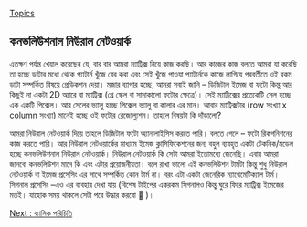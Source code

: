 [Topics](/SUMMARY.md)

## কনভলিউশনাল নিউরাল নেটওয়ার্ক  
এতক্ষণ পর্যন্ত খেয়াল করেছেন যে, বার বার আমরা ম্যাট্রিক্স নিয়ে কাজ করছি। আর কাজের কাজ বলতে আমরা যা করেছি তা হচ্ছে ডাটার মধ্যে থেকে প্যাটার্ন খুঁজে বের করা এবং সেই খুঁজে পাওয়া প্যাটার্নকে কাজে লাগিয়ে পরবর্তীতে ওই রকম ডাটা সম্পর্কিত বিষয়ে প্রেডিকশন দেয়া। মজার ব্যাপার হচ্ছে, আমরা সবাই জানি – ডিজিটাল ইমেজ বা ফটো কিন্তু আর কিছুই না একটা 2D অ্যারে বা ম্যাট্রিক্স (গ্রে স্কেল বা সাদাকালো ফটোর ক্ষেত্রে)। সেই ম্যাট্রিক্সের প্রত্যেকটি সেল হচ্ছে এক একটি পিক্সেল। আর সেলের ভ্যালু হচ্ছে পিক্সেল ভ্যালু বা কালার এর মান। আবার ম্যাট্রিক্সটার (row সংখ্যা x column সংখ্যা) মানেই হচ্ছে ওই ফটোর রেজোল্যুশন। তাহলে বিষয়টা কি দাঁড়ালো?

আমরা নিউরাল নেটওয়ার্ক দিয়ে তাহলে ডিজিটাল ফটো অ্যানালাইসিস করতে পারি। বলতে গেলে – ফটো রিকগনিশনের কাজ করতে পারি। আর নিউরাল নেটওয়ার্কের মাধ্যমে ইমেজ ক্লাসিফিকেশনের জন্য বহুল ব্যবহৃত একটা টেকনিক/মডেল হচ্ছে কনভলিউশনাল নিউরাল নেটওয়ার্ক। নিউরাল নেটওয়ার্ক কি সেটা আমরা ইতোমধ্যে জেনেছি। এবার আমরা জানবো কনভলিউশন মানে কি এবং এটার প্রয়োজনীয়তা। বলে রাখা ভালো এই কনভলিউশন টার্মটা কিন্তু শুধু নিউরাল নেটওয়ার্ক বা ইমেজ প্রসেসিং এর সাথে সম্পর্কিত কোন টার্ম না। বরং এটা একটা জেনেরিক ম্যাথেমেটিক্যাল টার্ম। সিগনাল প্রসেসিং –এও এর ব্যবহার দেখা যায় (বিশেষ টাইপের একরকম সিগনালও কিন্তু ঘুরে ফিরে ম্যাট্রিক্স ইমেজের মতই। যাহোক সময় থাকলে সেটা পরে উদ্ধার করবো 🙂 )।


[Next : ব্যাসিক পরিচিতি](cnn-intro.md)